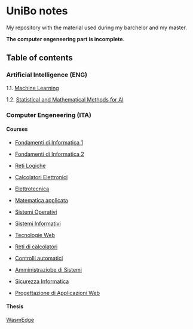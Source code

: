 # UniBo notes
My repository with the material used during my barchelor and my master.

**The computer engeneering part is incomplete.**

## Table of contents
### Artificial Intelligence (ENG)
1.1. [Machine Learning](https://github.com/TheNewPelle/UniBo/tree/main/Artificial%20Intelligence/ML) 

1.2. [Statistical and Mathematical Methods for AI](https://github.com/TheNewPelle/UniBo/tree/main/Artificial%20Intelligence/SMMAI)

### Computer Engeneering (ITA)
#### Courses
- [Fondamenti di Informatica 1](https://github.com/TheNewPelle/UniBo/tree/main/Computer%20Engeneering/1_year/Info_1) 

- [Fondamenti di Informatica 2](https://github.com/TheNewPelle/UniBo/tree/main/Computer%20Engeneering/1_year/Info_2) 

- [Reti Logiche](https://github.com/TheNewPelle/UniBo/tree/main/Computer%20Engeneering/1_year/Reti%20Logiche)

- [Calcolatori Elettronici](https://github.com/TheNewPelle/UniBo/tree/main/Computer%20Engeneering/2_year/Calcolatori)

- [Elettrotecnica](https://github.com/TheNewPelle/UniBo/tree/main/Computer%20Engeneering/2_year/Elettrotecnica)

- [Matematica applicata](https://github.com/TheNewPelle/UniBo/tree/main/Computer%20Engeneering/2_year/Matematica%20applicata)

- [Sistemi Operativi](https://github.com/TheNewPelle/UniBo/tree/main/Computer%20Engeneering/2_year/Sistemi%20Operativi)

- [Sistemi Informativi](https://github.com/TheNewPelle/UniBo/tree/main/Computer%20Engeneering/2_year/Sistemi%20informativi)

- [Tecnologie Web]()

- [Reti di calcolatori]()

- [Controlli automatici]()

- [Amministraziobe di Sistemi]()

- [Sicurezza Informatica]()

- [Progettazione di Applicazioni Web]()

#### Thesis

[WasmEdge](https://github.com/TheNewPelle/UniBo/tree/main/Computer%20Engeneering/TESI)
